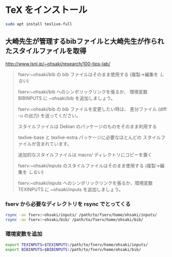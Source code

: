 # TeX をインストール

```bash
sudo apt install texlive-full
```

## 大崎先生が管理するbibファイルと大崎先生が作られたスタイルファイルを取得
http://www.lsnl.jp/~ohsaki/research/100-tips-lab/
> fserv:~ohsaki/bib の bib ファイルはそのまま使用する (複製→編集を *しない*)
>
> fserv:~ohsaki/bib へのシンボリックリンクを張るか、 環境変数 BIBINPUTS に ~ohsaki/bib を追加しましょう。
> 
> fserv:~ohsaki/bib の bib ファイルを変更したい時は、 差分ファイル (diff -u の出力) を送ってください。
> 
> スタイルファイルは Debian のパッケージのものをそのまま利用する
> 
> texlive-base と texlive-extra パッケージに必要なほとんどの スタイルファイルが含まれています。
> 
> 追加的なスタイルファイルは macro/ ディレクトリにコピーを置く
> 
> fserv:~ohsaki/inputs のスタイルファイルはそのまま使用する (複製→編集を *しない*)
> 
> fserv:~ohsaki/inputs へのシンボリックリンクを張るか、環境変数 TEXINPUTS に ~ohsaki/inputs を追加しましょう。

### fserv から必要なディレクトリを rsync でとってくる
```bash
rsync -av fserv:~ohsaki/inputs/ /path/to/fserv/home/ohsaki/inputs/
rsync -av fserv:~ohsaki/bib/ /path/to/fserv/home/ohsaki/bib/
```

### 環境変数を追加
```bash
export TEXINPUTS=$TEXINPUTS:/path/to/fserv/home/ohsaki/inputs/
export BIBINPUTS=$BIBINPUTS:/path/to/fserv/home/ohsaki/bib/
```
